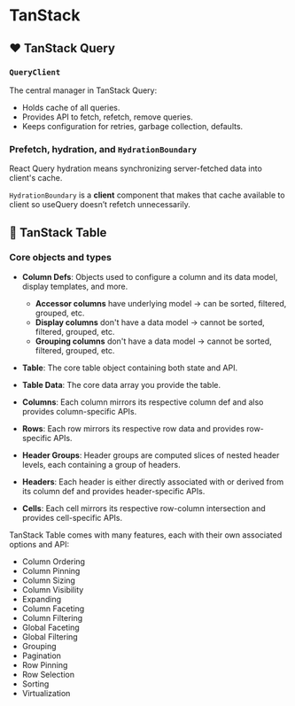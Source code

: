 # TanStack

## ♥️ TanStack Query

### `QueryClient`

The central manager in TanStack Query:
* Holds cache of all queries.
* Provides API to fetch, refetch, remove queries.
* Keeps configuration for retries, garbage collection, defaults.

### Prefetch, hydration, and `HydrationBoundary`

React Query hydration means synchronizing server-fetched data into client's cache.

`HydrationBoundary` is a **client** component that makes that cache available to client so useQuery doesn’t refetch unnecessarily.

## 💙 TanStack Table


### Core objects and types

* **Column Defs**: Objects used to configure a column and its data model, display templates, and more.
    
    * **Accessor columns** have underlying model -> can be sorted, filtered, grouped, etc.
    * **Display columns** don't have a data model -> cannot be sorted, filtered, grouped, etc.
    * **Grouping columns** don't have a data model -> cannot be sorted, filtered, grouped, etc.

* **Table**: The core table object containing both state and API.

* **Table Data**: The core data array you provide the table.

* **Columns**: Each column mirrors its respective column def and also provides column-specific APIs.

* **Rows**: Each row mirrors its respective row data and provides row-specific APIs.

* **Header Groups**: Header groups are computed slices of nested header levels, each containing a group of headers.

* **Headers**: Each header is either directly associated with or derived from its column def and provides header-specific APIs.

* **Cells**: Each cell mirrors its respective row-column intersection and provides cell-specific APIs.

TanStack Table comes with many features, each with their own associated options and API:
* Column Ordering
* Column Pinning
* Column Sizing
* Column Visibility
* Expanding
* Column Faceting
* Column Filtering
* Global Faceting
* Global Filtering
* Grouping
* Pagination
* Row Pinning
* Row Selection
* Sorting
* Virtualization

